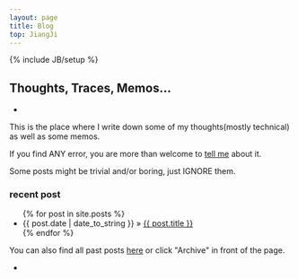 ```yaml
---
layout: page
title: Blog
top: JiangJi
---
```

{% include JB/setup %}

## Thoughts, Traces, Memos...
-

This is the place where I write down some of my thoughts(mostly technical) as well as some memos. 

If you find ANY error, you are more than welcome to [tell me](/about.html) about it. 

Some posts might be trivial and/or boring, just IGNORE them.

### recent post

<ul class="posts">
  {% for post in site.posts %}
    <li><span>{{ post.date | date_to_string }}</span> &raquo; <a href="{{ BASE_PATH }}{{ post.url }}">{{ post.title }}</a></li>
  {% endfor %}
</ul>

You can also find all past posts [here](/archive.html) or click "Archive" in front of the page.

-
